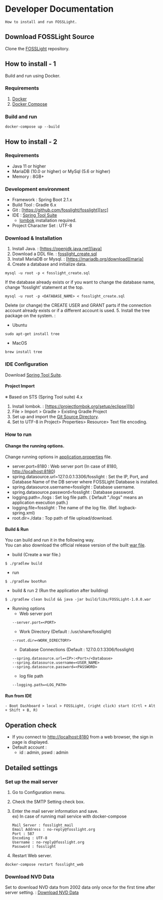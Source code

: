 # Developer Documentation
```note
How to install and run FOSSLight.
```
## Download FOSSLight Source
Clone the [FOSSLight](https://github.com/fosslight/fosslight) repository.

## How to install - 1
Build and run using Docker.

### Requirements
1. [Docker][docker]
2. [Docker Compose][doccompose]

[docker]: https://docs.docker.com/engine/install/
[doccompose]: https://docs.docker.com/compose/install/

### Build and run
```
docker-compose up --build
```

## How to install - 2
### Requirements
- Java 11 or higher
- MariaDB (10.0 or higher) or MySql (5.6 or higher)
- Memory : 8GB+

### Development environment
- Framework : Spring Boot 2.1.x
- Build Tool : Gradle 6.x
- Git : [https://github.com/fosslight/fosslight][src]
- IDE : [Spring Tool Suite][spring]
    - [lombok][lb] installation required.
- Project Character Set : UTF-8

### Download & Installation
1. Install Java. : [https://openjdk.java.net][java]
2. Download a DDL file. : [fosslight_create.sql][sql]
3. Install MariaDB or Mysql. : [https://mariadb.org/download][maria]
4. Create a database and initialize data.
```
mysql -u root -p < fosslight_create.sql
```
If the database already exists or if you want to change the database name, change 'fosslight' statement at the top.
```
mysql -u root -p <DATABASE_NAME> < fosslight_create.sql
```
Delete (or change) the CREATE USER and GRANT parts if the connection account already exists or if a different account is used.
5. Install the tree package on the system. :
- Ubuntu
```
sudo apt-get install tree
```
- MacOS
```
brew install tree
```

### IDE Configuration
Download [Spring Tool Suite][spring].  

#### Project Import
※ Based on STS (Spring Tool suite) 4.x
1. Install lombok. : [https://projectlombok.org/setup/eclipse][lb]
2. File > Import > Gradle > Existing Gradle Project
3. Set up and import the [Git Source Directory][git_repo].
4. Set to UTF-8 in Project> Properties> Resource> Text file encoding.

[spring]: https://spring.io/tools
[lb]: https://projectlombok.org/setup/eclipse
[src]: https://github.com/fosslight/fosslight
[sql]: https://github.com/fosslight/fosslight/blob/main/db/initdb.d/fosslight_create.sql
[maria]: https://mariadb.org/download/
[java]: https://openjdk.java.net
[git_repo]: https://github.com/fosslight/fosslight

### How to run
#### Change the running options.
Change running options in [application.properties][props] file.
 - server.port=8180 : Web server port (In case of 8180, [http://localhost:8180][local])
 - spring.datasource.url=127.0.0.1:3306/fosslight : Set the IP, Port, and Database Name of the DB server where FOSSLight Database is installed.
 - spring.datasource.username=fosslight : Database username.
 - spring.datasource.password=fosslight : Database password.
 - logging.path=./logs : Set log file path. ( Default "./logs" means an application execution path.)
 - logging.file=fosslight : The name of the log file. (Ref. logback-spring.xml)
 - root.dir=./data : Top path of file upload/download.

[props]: https://github.com/fosslight/fosslight/blob/main/src/main/resources/application.properties

#### Build & Run
You can build and run it in the following way.      
You can also download the official release version of the built [war file][war].

[war]: https://github.com/fosslight/fosslight/releases
  
- build (Create a war file.)
```
$ ./gradlew build
```
- run
```
$ ./gradlew bootRun
```
- build & run 2 (Run the application after building)
```
$ ./gradlew clean build && java -jar build/libs/FOSSLight-1.0.0.war
```

   -   Running options
        - Web server port
        ```
        --server.port=<PORT>
        ```
        - Work Directory (Default : /usr/share/fosslight)
        ```
        --root.dir=<WORK_DIRECTORY>
        ```
        - Database Connections (Default : 127.0.0.1:3306/fosslight)
        ```
        --spring.datasource.url=<IP>:<Port>/<Database>
        --spring.datasource.username=<USER_NAME>
        --spring.datasource.password=<PASSWORD>
        ```
        - log file path
        ```
        --logging.path=<LOG_PATH>
        ```

#### Run from IDE    
    - Boot Dashboard > local > FOSSLight, (right click) start (Crtl + Alt + Shift + B, R)


## Operation check
- If you connect to [http://localhost:8180][local] from a web browser, the sign in page is displayed.
- Default account :
    -  id : admin, pswd : admin

[local]: http://localhost:8180

## Detailed settings
### Set up the mail server
1. Go to Configuration menu.
2. Check the SMTP Setting check box.
3. Enter the mail server information and save.     
ex) In case of running mail service with docker-compose     
    ```
    Mail Server : fosslight_mail
    Email Address : no-reply@fosslight.org
    Port : 587
    Encoding : UTF-8
    Username : no-reply@fosslight.org
    Password : fosslight
    ```

4. Restart Web server.
```
docker-compose restart fosslight_web
```

### Download NVD Data
Set to download NVD data from 2002 data only once for the first time after server setting. : [Download NVD Data](https://fosslight.org/hub-guide-en/features/3_maintenance.html#download-nvd-data-from-2002)
